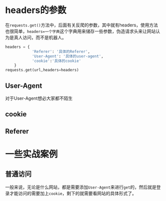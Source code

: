 # headers的参数

在`requests.get()`方法中，后面有关反爬的参数，其中就有headers，使用方法也很简单，`headers=一个字典`这个字典用来储存一些参数，伪造请求头来让网站认为是真人访问，而不是机器人。

```python
headers = {
  			'Referer': '具体的Referer',
            'User-Agent': '具体的user-agent',
    		'cookie':'具体的cookie'
    }
requests.get(url,headers=headers)
```

## User-Agent

对于User-Agent想必大家都不陌生

## cookie

## Referer

# 一些实战案例

## 普通访问

一般来说，无论是什么网站，都是需要添加`User-Agent`来进行`get`的，然后就是登录才能访问的需要加上`cookie`，剩下的就需要看网站的具体形式了。

